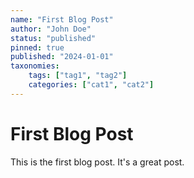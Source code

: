 ```yaml
---
name: "First Blog Post"
author: "John Doe"
status: "published"
pinned: true
published: "2024-01-01"
taxonomies:
    tags: ["tag1", "tag2"]
    categories: ["cat1", "cat2"]
---
```


# First Blog Post

This is the first blog post. It's a great post.
